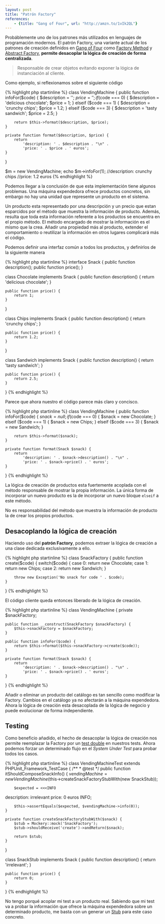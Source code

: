 ```yaml
---
layout: post
title: "Patrón Factory"
references:
    - {title: "Gang of Four", url: "http://amzn.to/1vIk2QL"}
---
```


Probáblemente uno de los patrones más utilizados en lenguajes de programación modernos. El patrón Factory, una variante actual de los patrones de creación definidos en [Gang of Four](http://www.amazon.com/Design-Patterns-Elements-Reusable-Object-Oriented/dp/0201633612) como [Factory Method](http://en.wikipedia.org/wiki/Factory_method_pattern) y [Abstract Factory](http://en.wikipedia.org/wiki/Abstract_factory_pattern), **permite desacoplar la lógica de creación de forma centralizada**.

<!--more-->

> Responsable de crear objetos evitando exponer la lógica de instanciación al cliente.

Como ejemplo, si reflexionamos sobre el siguiente código

{% highlight php startinline %}
class VendingMachine {
    public function infoFor($code) {
        $description = '';
        $price = '';
        if ($code === 0) {
            $description = 'delicious chocolate';
            $price = 1;
        } elseif ($code === 1) {
            $description = 'crunchy chips';
            $price = 1.2;
        } elseif ($code === 3) {
            $description = 'tasty sandwich';
            $price = 2.5;
        }

        return $this->format($description, $price);
    }

    private function format($description, $price) {
        return
            'description: ' . $description . "\n" .
            'price: ' . $price . ' euros';
    }
}

$m = new VendingMachine;
echo $m->infoFor(1);
//description: crunchy chips
//price: 1.2 euros
{% endhighlight %}

Podemos llegar a la conclusión de que esta implementación tiene algunos problemas. Una máquina expendedora ofrece productos concretos, sin embargo no hay una unidad que represente un producto en el sistema.

Un producto esta representado por una descripción y un precio que estan esparcidos por el método que muestra la información de producto. Además, resulta que toda esta información referente a los productos se encuentra en el propio método. El método encargado de mostrar la información es el mismo que la crea. Añadir una propiedad más al producto, extender el comportamiento o reutilizar la información en otros lugares complicará más el código.

Podemos definir una interfaz común a todos los productos, y definirlos de la siguiente manera

{% highlight php startinline %}
interface Snack {
    public function description();
    public function price();
}

class Chocolate implements Snack {
    public function description() {
        return 'delicious chocolate';
    }

    public function price() {
        return 1;
    }
}

class Chips implements Snack {
    public function description() {
        return 'crunchy chips';
    }

    public function price() {
        return 1.2;
    }
}

class Sandwich implements Snack {
    public function description() {
        return 'tasty sandwich';
    }

    public function price() {
        return 2.5;
    }
}
{% endhighlight %}

Parece que ahora nuestro el código parece más claro y concisco.

{% highlight php startinline %}
class VendingMachine {
    public function infoFor($code) {
        $snack = null;
        if ($code === 0) {
            $snack = new Chocolate;
        } elseif ($code === 1) {
            $snack = new Chips;
        } elseif ($code === 3) {
            $snack = new Sandwich;
        }

        return $this->format($snack);
    }

    private function format(Snack $snack) {
        return
            'description: ' . $snack->description() . "\n" .
            'price: ' . $snack->price() . ' euros';
    }
}
{% endhighlight %}

La lógica de creación de productos esta fuertemente acoplada con el método responsable de mostrar la propia información. La única forma de incorporar un nuevo producto es la de incorporar un nuevo bloque `elseif` a este método.

No es responsabilidad del método que muestra la información de producto la de crear los propios productos.

## Desacoplando la lógica de creación
Haciendo uso del **patrón Factory**, podemos extraer la lógica de creación a una clase dedicada exclusivamente a ello.

{% highlight php startinline %}
class SnackFactory {
    public function create($code) {
        switch($code) {
            case 0:
                return new Chocolate;
            case 1:
                return new Chips;
            case 2:
                return new Sandwich;
        }

        throw new Exception('No snack for code ' . $code);
    }
}
{% endhighlight %}

El código cliente queda entonces liberado de la lógica de creación.

{% highlight php startinline %}
class VendingMachine {
    private $snackFactory;

    public function __construct(SnackFactory $snackFactory) {
        $this->snackFactory = $snackFactory;
    }

    public function infoFor($code) {
        return $this->format($this->snackFactory->create($code));
    }

    private function format(Snack $snack) {
        return
            'description: ' . $snack->description() . "\n" .
            'price: ' . $snack->price() . ' euros';
    }
}
{% endhighlight %}

Añadir o eliminar un producto del catálogo es tan sencillo como modificar la Factory. Cambios en el catálogo ya no afectarán a la máquina expendedora. Ahora la lógica de creación esta desacoplada de la lógica de negocio y puede evolucionar de forma independiente.

## Testing
Como beneficio añadido, el hecho de desacoplar la lógica de creación nos permite reemplazar la Factory por un [test double](/test-doubles/) en nuestros tests. Ahora podemos forzar un determinado flujo en el *System Under Test* para probar todos los casos.

{% highlight php startinline %}
class VendingMachineTest extends PHPUnit_Framework_TestCase {
    /**
     * @test
     */
    public function itShouldComposeSnackInfo() {
        $vendingMachine = new VendingMachine($this->createSnackFactoryStubWith(new SnackStub));
        
        $expected = <<<INFO
description: irrelevant
price: 0 euros
INFO;

        $this->assertEquals($expected, $vendingMachine->info(0));
    }

    private function createSnackFactoryStubWith($snack) {
        $stub = Mockery::mock('SnackFactory');
        $stub->shouldReceive('create')->andReturn($snack);

        return $stub;
    }
}

class SnackStub implements Snack {
    public function description() {
        return 'irrelevant';
    }

    public function price() {
        return 0;
    }
}
{% endhighlight %}

No tengo porqué acoplar mi test a un producto real. Sabiendo que mi test va a probar la información que ofrece la máquina expendedora sobre un determinado producto, me basta con un generar un [Stub](/test-doubles/) para este caso concreto.